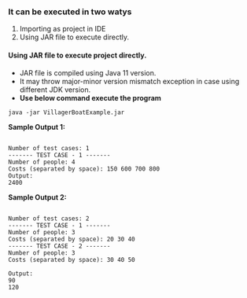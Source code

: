 ### It can be executed in two watys
1. Importing as project in IDE
2. Using JAR file to execute directly.

#### Using JAR file to execute project directly.
- JAR file is compiled using Java 11 version.
- It may throw major-minor version mismatch exception in case using different JDK version.
- **Use below command execute the program**
```
java -jar VillagerBoatExample.jar
```

**Sample Output 1:**
```

Number of test cases: 1
------- TEST CASE - 1 -------
Number of people: 4
Costs (separated by space): 150 600 700 800
Output:
2400

```
**Sample Output 2:**
```

Number of test cases: 2
------- TEST CASE - 1 -------
Number of people: 3
Costs (separated by space): 20 30 40
------- TEST CASE - 2 -------
Number of people: 3
Costs (separated by space): 30 40 50

Output:
90
120

```
